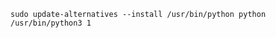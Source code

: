 <!-- https://dev.to/meetsohail/change-the-python3-default-version-in-ubuntu-1ekb


Steps to Set Python3 as Default On ubuntu?
Check python version on terminal - python --version
Get root user privileges. On terminal type - sudo su
Write down the root user password.
Execute this command to switch to python 3.6. update-alternatives --install /usr/bin/python python /usr/bin/python3 1
Check python version - python --version
All Done! -->

```
sudo update-alternatives --install /usr/bin/python python /usr/bin/python3 1
```